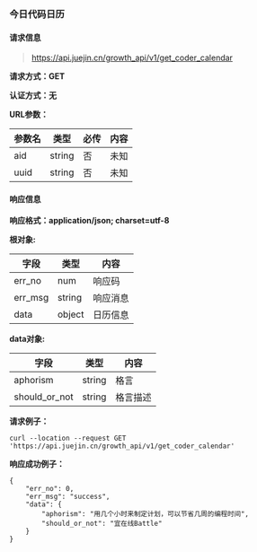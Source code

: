 ### 今日代码日历

#### 请求信息

> https://api.juejin.cn/growth_api/v1/get_coder_calendar

**请求方式：GET**

**认证方式：无**

**URL参数：**

| 参数名 | 类型   | 必传 | 内容 |
| ------ | ------ | ---- | ---- |
| aid    | string | 否   | 未知 |
| uuid   | string | 否   | 未知 |

#### 响应信息

**响应格式：application/json; charset=utf-8**



**根对象:**

| 字段    | 类型   | 内容     |
| ------- | ------ | -------- |
| err_no  | num    | 响应码   |
| err_msg | string | 响应消息 |
| data    | object | 日历信息 |

**data对象:**

| 字段          | 类型   | 内容     |
| ------------- | ------ | -------- |
| aphorism      | string | 格言     |
| should_or_not | string | 格言描述 |



**请求例子：**

```
curl --location --request GET 'https://api.juejin.cn/growth_api/v1/get_coder_calendar'
```



**响应成功例子：**

```
{
    "err_no": 0,
    "err_msg": "success",
    "data": {
        "aphorism": "用几个小时来制定计划，可以节省几周的编程时间",
        "should_or_not": "宜在线Battle"
    }
}
```

